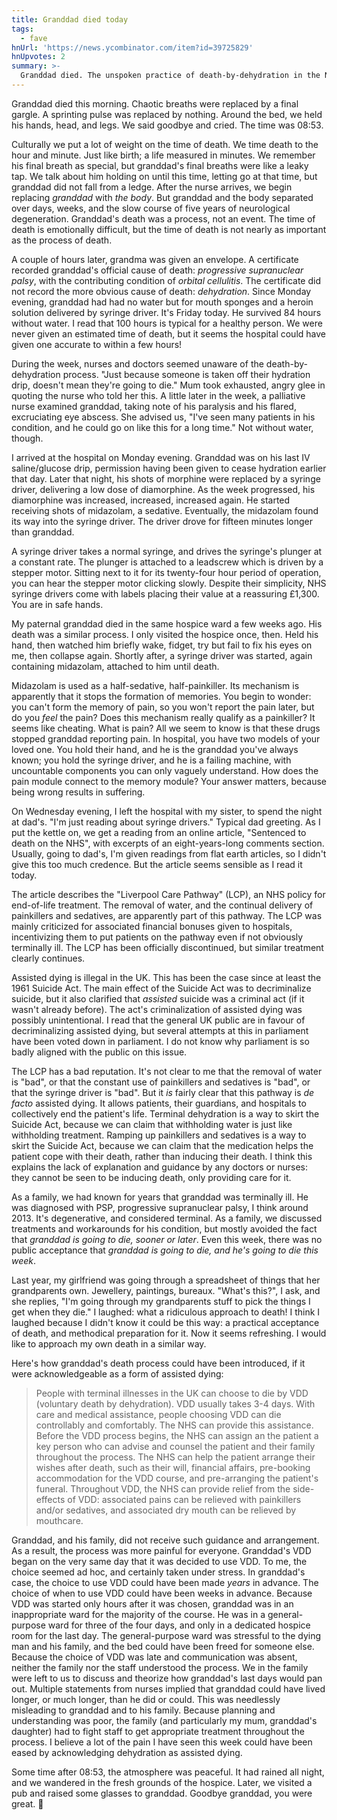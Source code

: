 ```yaml
---
title: Granddad died today
tags:
  - fave
hnUrl: 'https://news.ycombinator.com/item?id=39725829'
hnUpvotes: 2
summary: >-
  Granddad died. The unspoken practice of death-by-dehydration in the NHS. The Liverpool Care Pathway. Assisted dying in the UK. The importance of planning in end-of-life care.
---
```


Granddad died this morning. Chaotic breaths were replaced by a final gargle. A sprinting pulse was replaced by nothing. Around the bed, we held his hands, head, and legs. We said goodbye and cried. The time was 08:53.

Culturally we put a lot of weight on the time of death. We time death to the hour and minute. Just like birth; a life measured in minutes. We remember his final breath as special, but granddad's final breaths were like a leaky tap. We talk about him holding on until this time, letting go at that time, but granddad did not fall from a ledge. After the nurse arrives, we begin replacing _granddad_ with _the body_. But granddad and the body separated over days, weeks, and the slow course of five years of neurological degeneration. Granddad's death was a process, not an event. The time of death is emotionally difficult, but the time of death is not nearly as important as the process of death.

A couple of hours later, grandma was given an envelope. A certificate recorded granddad's official cause of death: _progressive supranuclear palsy_, with the contributing condition of _orbital cellulitis_. The certificate did not record the more obvious cause of death: _dehydration_. Since Monday evening, granddad had had no water but for mouth sponges and a heroin solution delivered by syringe driver. It's Friday today. He survived 84 hours without water. I read that 100 hours is typical for a healthy person. We were never given an estimated time of death, but it seems the hospital could have given one accurate to within a few hours!

During the week, nurses and doctors seemed unaware of the death-by-dehydration process. "Just because someone is taken off their hydration drip, doesn't mean they're going to die." Mum took exhausted, angry glee in quoting the nurse who told her this. A little later in the week, a palliative nurse examined granddad, taking note of his paralysis and his flared, excruciating eye abscess. She advised us, "I've seen many patients in his condition, and he could go on like this for a long time." Not without water, though.

I arrived at the hospital on Monday evening. Granddad was on his last IV saline/glucose drip, permission having been given to cease hydration earlier that day. Later that night, his shots of morphine were replaced by a syringe driver, delivering a low dose of diamorphine. As the week progressed, his diamorphine was increased, increased, increased again. He started receiving shots of midazolam, a sedative. Eventually, the midazolam found its way into the syringe driver. The driver drove for fifteen minutes longer than granddad.

A syringe driver takes a normal syringe, and drives the syringe's plunger at a constant rate. The plunger is attached to a leadscrew which is driven by a stepper motor. Sitting next to it for its twenty-four hour period of operation, you can hear the stepper motor clicking slowly. Despite their simplicity, NHS syringe drivers come with labels placing their value at a reassuring £1,300. You are in safe hands.

My paternal granddad died in the same hospice ward a few weeks ago. His death was a similar process. I only visited the hospice once, then. Held his hand, then watched him briefly wake, fidget, try but fail to fix his eyes on me, then collapse again. Shortly after, a syringe driver was started, again containing midazolam, attached to him until death.

Midazolam is used as a half-sedative, half-painkiller. Its mechanism is apparently that it stops the formation of memories. You begin to wonder: you can't form the memory of pain, so you won't report the pain later, but do you _feel_ the pain? Does this mechanism really qualify as a painkiller? It seems like cheating. What is pain? All we seem to know is that these drugs stopped granddad reporting pain. In hospital, you have two models of your loved one. You hold their hand, and he is the granddad you've always known; you hold the syringe driver, and he is a failing machine, with uncountable components you can only vaguely understand. How does the pain module connect to the memory module? Your answer matters, because being wrong results in suffering.

On Wednesday evening, I left the hospital with my sister, to spend the night at dad's. "I'm just reading about syringe drivers." Typical dad greeting. As I put the kettle on, we get a reading from an online article, "Sentenced to death on the NHS", with excerpts of an eight-years-long comments section. Usually, going to dad's, I'm given readings from flat earth articles, so I didn't give this too much credence. But the article seems sensible as I read it today.

The article describes the "Liverpool Care Pathway" (LCP), an NHS policy for end-of-life treatment. The removal of water, and the continual delivery of painkillers and sedatives, are apparently part of this pathway. The LCP was mainly criticized for associated financial bonuses given to hospitals, incentivizing them to put patients on the pathway even if not obviously terminally ill. The LCP has been officially discontinued, but similar treatment clearly continues.

Assisted dying is illegal in the UK. This has been the case since at least the 1961 Suicide Act. The main effect of the Suicide Act was to decriminalize suicide, but it also clarified that _assisted_ suicide was a criminal act (if it wasn't already before). The act's criminalization of assisted dying was possibly unintentional. I read that the general UK public are in favour of decriminalizing assisted dying, but several attempts at this in parliament have been voted down in parliament. I do not know why parliament is so badly aligned with the public on this issue.

The LCP has a bad reputation. It's not clear to me that the removal of water is "bad", or that the constant use of painkillers and sedatives is "bad", or that the syringe driver is "bad". But it _is_ fairly clear that this pathway is _de facto_ assisted dying. It allows patients, their guardians, and hospitals to collectively end the patient's life. Terminal dehydration is a way to skirt the Suicide Act, because we can claim that withholding water is just like withholding treatment. Ramping up painkillers and sedatives is a way to skirt the Suicide Act, because we can claim that the medication helps the patient cope with their death, rather than inducing their death. I think this explains the lack of explanation and guidance by any doctors or nurses: they cannot be seen to be inducing death, only providing care for it.

As a family, we had known for years that granddad was terminally ill. He was diagnosed with PSP, progressive supranuclear palsy, I think around 2013. It's degenerative, and considered terminal. As a family, we discussed treatments and workarounds for his condition, but mostly avoided the fact that _granddad is going to die, sooner or later_. Even this week, there was no public acceptance that _granddad is going to die, and he's going to die this week_.

Last year, my girlfriend was going through a spreadsheet of things that her grandparents own. Jewellery, paintings, bureaux. "What's this?", I ask, and she replies, "I'm going through my grandparents stuff to pick the things I get when they die." I laughed: what a ridiculous approach to death! I think I laughed because I didn't know it could be this way: a practical acceptance of death, and methodical preparation for it. Now it seems refreshing. I would like to approach my own death in a similar way.

Here's how granddad's death process could have been introduced, if it were acknowledgeable as a form of assisted dying:

> People with terminal illnesses in the UK can choose to die by VDD (voluntary death by dehydration). VDD usually takes 3-4 days. With care and medical assistance, people choosing VDD can die controllably and comfortably. The NHS can provide this assistance. Before the VDD process begins, the NHS can assign an the patient a key person who can advise and counsel the patient and their family throughout the process. The NHS can help the patient arrange their wishes after death, such as their will, financial affairs, pre-booking accommodation for the VDD course, and pre-arranging the patient's funeral. Throughout VDD, the NHS can provide relief from the side-effects of VDD: associated pains can be relieved with painkillers and/or sedatives, and associated dry mouth can be relieved by mouthcare.

Granddad, and his family, did not receive such guidance and arrangement. As a result, the process was more painful for everyone. Granddad's VDD began on the very same day that it was decided to use VDD. To me, the choice seemed ad hoc, and certainly taken under stress. In granddad's case, the choice to use VDD could have been made _years_ in advance. The choice of when to use VDD could have been weeks in advance. Because VDD was started only hours after it was chosen, granddad was in an inappropriate ward for the majority of the course. He was in a general-purpose ward for three of the four days, and only in a dedicated hospice room for the last day. The general-purpose ward was stressful to the dying man and his family, and the bed could have been freed for someone else. Because the choice of VDD was late and communication was absent, neither the family nor the staff understood the process. We in the family were left to us to discuss and theorize how granddad's last days would pan out. Multiple statements from nurses implied that granddad could have lived longer, or much longer, than he did or could. This was needlessly misleading to granddad and to his family. Because planning and understanding was poor, the family (and particularly my mum, granddad's daughter) had to fight staff to get appropriate treatment throughout the process. I believe a lot of the pain I have seen this week could have been eased by acknowledging dehydration as assisted dying.

Some time after 08:53, the atmosphere was peaceful. It had rained all night, and we wandered in the fresh grounds of the hospice. Later, we visited a pub and raised some glasses to granddad. Goodbye granddad, you were great. 🍻
